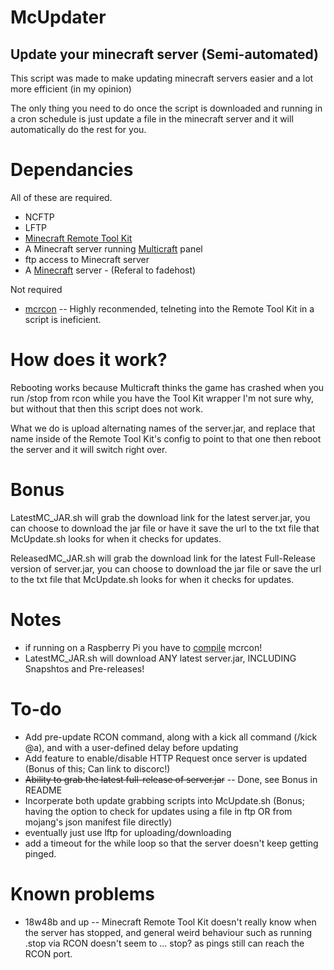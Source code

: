 # McUpdater
## Update your minecraft server (Semi-automated)

This script was made to make updating minecraft servers easier and a lot more efficient (in my opinion)

The only thing you need to do once the script is downloaded and running in a cron schedule is just update a file in the minecraft server
and it will automatically do the rest for you.

# Dependancies
All of these are required.
* NCFTP
* LFTP
* [Minecraft Remote Tool Kit](https://bukkit.org/threads/remotetoolkit-restarts-crash-detection-auto-saves-remote-console.674/)
* A Minecraft server running [Multicraft](https://multicraft.org) panel
* ftp access to Minecraft server
* A [Minecraft](http://my.fadehost.com/aff.php?aff=642) server - (Referal to fadehost)

Not required
* [mcrcon](https://bukkit.org/threads/admin-rcon-mcrcon-remote-connection-client-for-minecraft-servers.70910/) -- Highly reconmended, telneting into the Remote Tool Kit in a script is ineficient.

# How does it work?
Rebooting works because Multicraft thinks the game has crashed when you run /stop from rcon while you have the Tool Kit wrapper
I'm not sure why, but without that then this script does not work.

What we do is upload alternating names of the server.jar, and replace that name inside of the Remote Tool Kit's config to point to that one
then reboot the server and it will switch right over.

# Bonus
LatestMC_JAR.sh will grab the download link for the latest server.jar, you can choose to download the jar file
or have it save the url to the txt file that McUpdate.sh looks for when it checks for updates.

ReleasedMC_JAR.sh will grab the download link for the latest Full-Release version of server.jar,
you can choose to download the jar file or save the url to the txt file that McUpdate.sh looks for when it checks for updates.

# Notes
* if running on a Raspberry Pi you have to [compile](https://github.com/Tiiffi/mcrcon) mcrcon!
* LatestMC_JAR.sh will download ANY latest server.jar, INCLUDING Snapshtos and Pre-releases!

# To-do
* Add pre-update RCON command, along with a kick all command (/kick @a), and with a user-defined delay before updating
* Add feature to enable/disable HTTP Request once server is updated (Bonus of this; Can link to discorc!)
* ~~Ability to grab the latest full-release of server.jar~~ -- Done, see Bonus in README
* Incorperate both update grabbing scripts into McUpdate.sh (Bonus; having the option to check for updates using a file in ftp OR from mojang's json manifest file directly)
* eventually just use lftp for uploading/downloading
* add a timeout for the while loop so that the server doesn't keep getting pinged.

# Known problems
* 18w48b and up -- Minecraft Remote Tool Kit doesn't really know when the server has stopped, and general weird behaviour
	such as running .stop via RCON doesn't seem to ... stop? as pings still can reach the RCON port.

